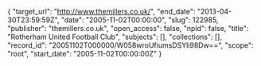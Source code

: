 {
  "target_url": "http://www.themillers.co.uk/", 
  "end_date": "2013-04-30T23:59:59Z", 
  "date": "2005-11-02T00:00:00", 
  "slug": 122985, 
  "publisher": "themillers.co.uk", 
  "open_access": false, 
  "npld": false, 
  "title": "Rotherham United Football Club", 
  "subjects": [], 
  "collections": [], 
  "record_id": "20051102T000000/W058wroUfiumsDSYli98Dw==", 
  "scope": "root", 
  "start_date": "2005-11-02T00:00:00Z"
}

